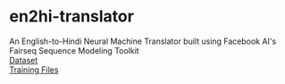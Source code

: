 # en2hi-translator
An English-to-Hindi Neural Machine Translator built using Facebook AI's Fairseq Sequence Modeling Toolkit  
[Dataset](https://drive.google.com/drive/folders/127ZTz3Gu64im6tXAVDewxwgxbW5uraDB?usp=sharing)  
[Training Files](https://drive.google.com/drive/folders/1jH2pZJUnVZkc44-hmfqpqiN9swawXLxy?usp=sharing)  
